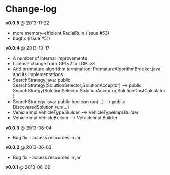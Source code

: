 Change-log
==========
**v0.0.5** @ 2013-11-22

- more memory-efficient RadialRuin (issue #53)
- bugfix (issue #51)

**v0.0.4** @ 2013-10-17

- A number of internal improvements
- License change from GPLv2 to LGPLv3
- Add premature algorithm termination: PrematureAlgorithmBreaker.java and its implementations
- SearchStrategy.java: public SearchStrategy(SolutionSelector,SolutionAcceptor) --> public SearchStratgy(SolutionSelector,SolutionAcceptor,SolutionCostCalculator)
- SearchStrategy.java: public boolean run(...) --> public DiscoveredSolution run(...)
- VehicleImpl.VehicleType.Builder --> VehicleTypeImpl.Builder
- VehicleImpl.VehicleBuilder --> VehicleImpl.Builder

**v0.0.3** @ 2013-06-04

- Bug fix - access resources in jar

**v0.0.2** @ 2013-06-03

- Bug fix - access resources in jar

**v0.0.1** @ 2013-06-02
